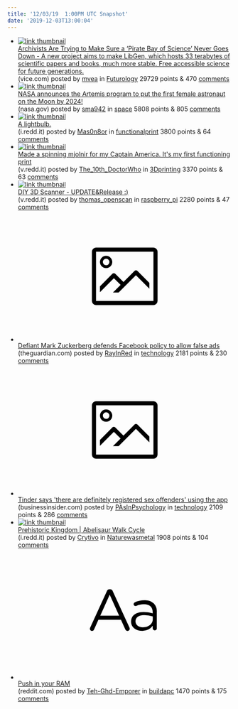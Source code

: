 ```yaml
---
title: '12/03/19  1:00PM UTC Snapshot'
date: '2019-12-03T13:00:04'
---
```

<ul>
<li><a href='https://www.vice.com/en_us/article/pa7jxb/archivists-are-trying-to-make-sure-a-pirate-bay-of-science-never-goes-down'><img src='https://b.thumbs.redditmedia.com/ZljtDKDcMCW5yfPgC3XzsFIdeiGprEDA3P8ftT7F7tY.jpg' alt='link thumbnail'></a><div><div class='linkTitle'><a href='https://www.vice.com/en_us/article/pa7jxb/archivists-are-trying-to-make-sure-a-pirate-bay-of-science-never-goes-down'>Archivists Are Trying to Make Sure a ‘Pirate Bay of Science’ Never Goes Down - A new project aims to make LibGen, which hosts 33 terabytes of scientific papers and books, much more stable. Free accessible science for future generations.</a></div>(vice.com) posted by <a href='https://www.reddit.com/user/mvea'>mvea</a> in <a href='https://www.reddit.com/r/Futurology'>Futurology</a> 29729 points & 470 <a href='https://www.reddit.com/r/Futurology/comments/e56c16/archivists_are_trying_to_make_sure_a_pirate_bay/'>comments</a></div></li>

<li><a href='https://www.nasa.gov/specials/artemis/'><img src='https://b.thumbs.redditmedia.com/pl3fwRduuOi4gvGYKhEBVYDplX4esqnsWPKL8aMx3Cc.jpg' alt='link thumbnail'></a><div><div class='linkTitle'><a href='https://www.nasa.gov/specials/artemis/'>NASA announces the Artemis program to put the first female astronaut on the Moon by 2024!</a></div>(nasa.gov) posted by <a href='https://www.reddit.com/user/sma942'>sma942</a> in <a href='https://www.reddit.com/r/space'>space</a> 5808 points & 805 <a href='https://www.reddit.com/r/space/comments/e59lp9/nasa_announces_the_artemis_program_to_put_the/'>comments</a></div></li>

<li><a href='https://i.redd.it/t3mjkr7tl9241.jpg'><img src='https://b.thumbs.redditmedia.com/kbwgdSC0nUmoRrJ4XhU0WlEbHxNX1ofPNDaAwZa9xRU.jpg' alt='link thumbnail'></a><div><div class='linkTitle'><a href='https://i.redd.it/t3mjkr7tl9241.jpg'>A lightbulb.</a></div>(i.redd.it) posted by <a href='https://www.reddit.com/user/Mas0n8or'>Mas0n8or</a> in <a href='https://www.reddit.com/r/functionalprint'>functionalprint</a> 3800 points & 64 <a href='https://www.reddit.com/r/functionalprint/comments/e53cds/a_lightbulb/'>comments</a></div></li>

<li><a href='https://v.redd.it/mo81esfcr9241'><img src='https://b.thumbs.redditmedia.com/e27iN29yWEov9IfxOgIcK8erZ9KOyhjHS6eJYmjrdaA.jpg' alt='link thumbnail'></a><div><div class='linkTitle'><a href='https://v.redd.it/mo81esfcr9241'>Made a spinning mjolnir for my Captain America. It's my first functioning print</a></div>(v.redd.it) posted by <a href='https://www.reddit.com/user/The_10th_DoctorWho'>The_10th_DoctorWho</a> in <a href='https://www.reddit.com/r/3Dprinting'>3Dprinting</a> 3370 points & 63 <a href='https://www.reddit.com/r/3Dprinting/comments/e53sou/made_a_spinning_mjolnir_for_my_captain_america/'>comments</a></div></li>

<li><a href='https://v.redd.it/7elo96vg0a241'><img src='https://a.thumbs.redditmedia.com/i_9Qt_5ef1mSRJWu6gKk0rf1EmiV6ArTuBcXMULLka0.jpg' alt='link thumbnail'></a><div><div class='linkTitle'><a href='https://v.redd.it/7elo96vg0a241'>DIY 3D Scanner - UPDATE&amp;Release :)</a></div>(v.redd.it) posted by <a href='https://www.reddit.com/user/thomas_openscan'>thomas_openscan</a> in <a href='https://www.reddit.com/r/raspberry_pi'>raspberry_pi</a> 2280 points & 47 <a href='https://www.reddit.com/r/raspberry_pi/comments/e54m9w/diy_3d_scanner_updaterelease/'>comments</a></div></li>

<li><a href='https://www.theguardian.com/technology/2019/dec/02/mark-zuckerberg-facebook-policy-fake-ads'><svg version='1.1' viewBox='-34 -14 104 64' preserveAspectRatio='xMidYMid meet' xmlns='http://www.w3.org/2000/svg' xmlns:xlink='http://www.w3.org/1999/xlink'>
    <title>link thumbnail</title>
    <path d='M32,4H4A2,2,0,0,0,2,6V30a2,2,0,0,0,2,2H32a2,2,0,0,0,2-2V6A2,2,0,0,0,32,4ZM4,30V6H32V30Z'></path>
    <path d='M8.92,14a3,3,0,1,0-3-3A3,3,0,0,0,8.92,14Zm0-4.6A1.6,1.6,0,1,1,7.33,11,1.6,1.6,0,0,1,8.92,9.41Z'></path>
    <path d='M22.78,15.37l-5.4,5.4-4-4a1,1,0,0,0-1.41,0L5.92,22.9v2.83l6.79-6.79L16,22.18l-3.75,3.75H15l8.45-8.45L30,24V21.18l-5.81-5.81A1,1,0,0,0,22.78,15.37Z'></path>
</svg></a><div><div class='linkTitle'><a href='https://www.theguardian.com/technology/2019/dec/02/mark-zuckerberg-facebook-policy-fake-ads'>Defiant Mark Zuckerberg defends Facebook policy to allow false ads</a></div>(theguardian.com) posted by <a href='https://www.reddit.com/user/RayInRed'>RayInRed</a> in <a href='https://www.reddit.com/r/technology'>technology</a> 2181 points & 230 <a href='https://www.reddit.com/r/technology/comments/e509ul/defiant_mark_zuckerberg_defends_facebook_policy/'>comments</a></div></li>

<li><a href='https://www.businessinsider.com/tinder-says-registered-sex-offenders-use-app-match-group-2019-12'><svg version='1.1' viewBox='-34 -14 104 64' preserveAspectRatio='xMidYMid meet' xmlns='http://www.w3.org/2000/svg' xmlns:xlink='http://www.w3.org/1999/xlink'>
    <title>link thumbnail</title>
    <path d='M32,4H4A2,2,0,0,0,2,6V30a2,2,0,0,0,2,2H32a2,2,0,0,0,2-2V6A2,2,0,0,0,32,4ZM4,30V6H32V30Z'></path>
    <path d='M8.92,14a3,3,0,1,0-3-3A3,3,0,0,0,8.92,14Zm0-4.6A1.6,1.6,0,1,1,7.33,11,1.6,1.6,0,0,1,8.92,9.41Z'></path>
    <path d='M22.78,15.37l-5.4,5.4-4-4a1,1,0,0,0-1.41,0L5.92,22.9v2.83l6.79-6.79L16,22.18l-3.75,3.75H15l8.45-8.45L30,24V21.18l-5.81-5.81A1,1,0,0,0,22.78,15.37Z'></path>
</svg></a><div><div class='linkTitle'><a href='https://www.businessinsider.com/tinder-says-registered-sex-offenders-use-app-match-group-2019-12'>Tinder says 'there are definitely registered sex offenders' using the app</a></div>(businessinsider.com) posted by <a href='https://www.reddit.com/user/PAsInPsychology'>PAsInPsychology</a> in <a href='https://www.reddit.com/r/technology'>technology</a> 2109 points & 286 <a href='https://www.reddit.com/r/technology/comments/e50qv5/tinder_says_there_are_definitely_registered_sex/'>comments</a></div></li>

<li><a href='https://i.redd.it/jbvpfswmda241.gif'><img src='https://a.thumbs.redditmedia.com/7hAz8taYp2TDstpCcVvuibANT-H3X1bXkZlFuQ5GxZ4.jpg' alt='link thumbnail'></a><div><div class='linkTitle'><a href='https://i.redd.it/jbvpfswmda241.gif'>Prehistoric Kingdom | Abelisaur Walk Cycle</a></div>(i.redd.it) posted by <a href='https://www.reddit.com/user/Crytivo'>Crytivo</a> in <a href='https://www.reddit.com/r/Naturewasmetal'>Naturewasmetal</a> 1908 points & 104 <a href='https://www.reddit.com/r/Naturewasmetal/comments/e55nzn/prehistoric_kingdom_abelisaur_walk_cycle/'>comments</a></div></li>

<li><a href='https://www.reddit.com/r/buildapc/comments/e51g6f/push_in_your_ram/'><svg version='1.1' viewBox='-34 -12 104 64' preserveAspectRatio='xMidYMid slice' xmlns='http://www.w3.org/2000/svg' xmlns:xlink='http://www.w3.org/1999/xlink'>
    <title>text link thumbnail</title>
    <path d='M12.19,8.84a1.45,1.45,0,0,0-1.4-1h-.12a1.46,1.46,0,0,0-1.42,1L1.14,26.56a1.29,1.29,0,0,0-.14.59,1,1,0,0,0,1,1,1.12,1.12,0,0,0,1.08-.77l2.08-4.65h11l2.08,4.59a1.24,1.24,0,0,0,1.12.83,1.08,1.08,0,0,0,1.08-1.08,1.64,1.64,0,0,0-.14-.57ZM6.08,20.71l4.59-10.22,4.6,10.22Z'>
    </path>
    <path d='M32.24,14.78A6.35,6.35,0,0,0,27.6,13.2a11.36,11.36,0,0,0-4.7,1,1,1,0,0,0-.58.89,1,1,0,0,0,.94.92,1.23,1.23,0,0,0,.39-.08,8.87,8.87,0,0,1,3.72-.81c2.7,0,4.28,1.33,4.28,3.92v.5a15.29,15.29,0,0,0-4.42-.61c-3.64,0-6.14,1.61-6.14,4.64v.05c0,2.95,2.7,4.48,5.37,4.48a6.29,6.29,0,0,0,5.19-2.48V26.9a1,1,0,0,0,1,1,1,1,0,0,0,1-1.06V19A5.71,5.71,0,0,0,32.24,14.78Zm-.56,7.7c0,2.28-2.17,3.89-4.81,3.89-1.94,0-3.61-1.06-3.61-2.86v-.06c0-1.8,1.5-3,4.2-3a15.2,15.2,0,0,1,4.22.61Z'>
    </path>
</svg></a><div><div class='linkTitle'><a href='https://www.reddit.com/r/buildapc/comments/e51g6f/push_in_your_ram/'>Push in your RAM</a></div>(reddit.com) posted by <a href='https://www.reddit.com/user/Teh-Ghd-Emporer'>Teh-Ghd-Emporer</a> in <a href='https://www.reddit.com/r/buildapc'>buildapc</a> 1470 points & 175 <a href='https://www.reddit.com/r/buildapc/comments/e51g6f/push_in_your_ram/'>comments</a></div></li>

</ul>

